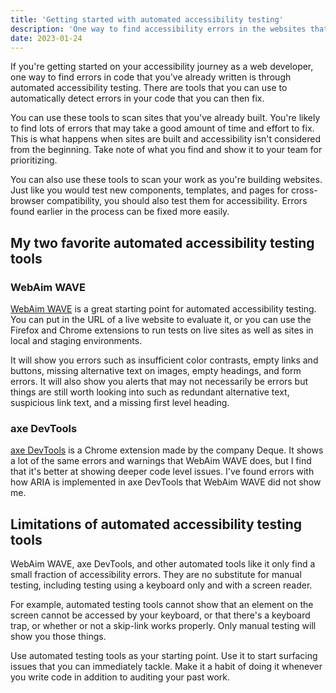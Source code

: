 ```yaml
---
title: 'Getting started with automated accessibility testing'
description: 'One way to find accessibility errors in the websites that you build is through automated accessibility testing.'
date: 2023-01-24
---
```


If you're getting started on your accessibility journey as a web developer, one way to find errors in code that you've already written is through automated accessibility testing. There are tools that you can use to automatically detect errors in your code that you can then fix.

You can use these tools to scan sites that you've already built. You're likely to find lots of errors that may take a good amount of time and effort to fix. This is what happens when sites are built and accessibility isn't considered from the beginning. Take note of what you find and show it to your team for prioritizing.

You can also use these tools to scan your work as you're building websites. Just like you would test new components, templates, and pages for cross-browser compatibility, you should also test them for accessibility. Errors found earlier in the process can be fixed more easily.

## My two favorite automated accessibility testing tools

### WebAim WAVE

[WebAim WAVE](https://wave.webaim.org/) is a great starting point for automated accessibility testing. You can put in the URL of a live website to evaluate it, or you can use the Firefox and Chrome extensions to run tests on live sites as well as sites in local and staging environments.

It will show you errors such as insufficient color contrasts, empty links and buttons, missing alternative text on images, empty headings, and form errors. It will also show you alerts that may not necessarily be errors but things are still worth looking into such as redundant alternative text, suspicious link text, and a missing first level heading.

### axe DevTools

[axe DevTools](https://www.deque.com/axe/devtools/) is a Chrome extension made by the company Deque. It shows a lot of the same errors and warnings that WebAim WAVE does, but I find that it's better at showing deeper code level issues. I've found errors with how ARIA is implemented in axe DevTools that WebAim WAVE did not show me.

## Limitations of automated accessibility testing tools

WebAim WAVE, axe DevTools, and other automated tools like it only find a small fraction of accessibility errors. They are no substitute for manual testing, including testing using a keyboard only and with a screen reader.

For example, automated testing tools cannot show that an element on the screen cannot be accessed by your keyboard, or that there's a keyboard trap, or whether or not a skip-link works properly. Only manual testing will show you those things.

Use automated testing tools as your starting point. Use it to start surfacing issues that you can immediately tackle. Make it a habit of doing it whenever you write code in addition to auditing your past work.